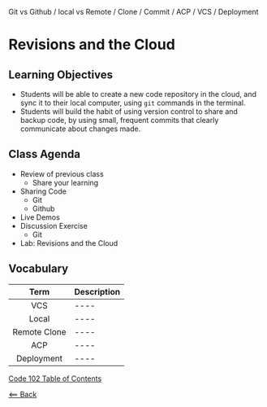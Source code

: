Git vs Github / local vs Remote / Clone / Commit / ACP / VCS / Deployment
# Revisions and the Cloud

## Learning Objectives

- Students will be able to create a new code repository in the cloud, and sync it to their local computer, using `git` commands in the terminal. 
- Students will build the habit of using version control to share and backup code, by using small, frequent commits that clearly communicate about changes made.

## Class Agenda

- Review of previous class
  - Share your learning
- Sharing Code
  - Git
  - Github
- Live Demos
- Discussion Exercise
  - Git
- Lab: Revisions and the Cloud


## Vocabulary

| **Term**| **Description** | 
|  :----: |  ----  |   
|   VCS  |  ----  | 
|   Local  |  ----  |
|   Remote Clone  |  ----  |
|   ACP  |  ----  |
|   Deployment  |  ----  |


[Code 102 Table of Contents](CodeFellows_102.md)

[<== Back](README.md)
